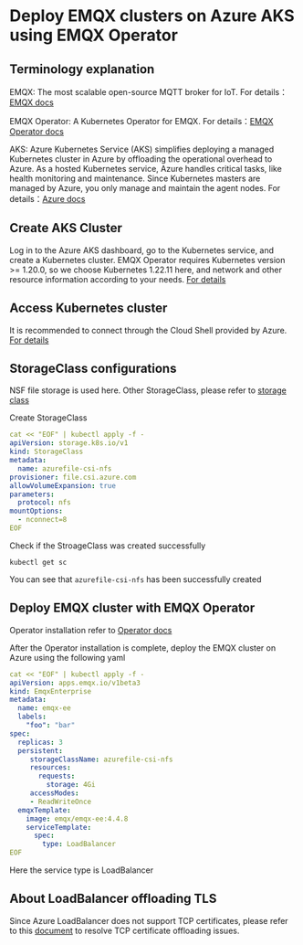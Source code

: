 # Deploy EMQX clusters on Azure AKS using EMQX Operator

## Terminology explanation

EMQX: The most scalable open-source MQTT broker for IoT. For details：[EMQX docs](https://github.com/emqx/emqx)

EMQX Operator: A Kubernetes Operator for EMQX. For details：[EMQX Operator docs](https://github.com/emqx/emqx-operator)

AKS: Azure Kubernetes Service (AKS) simplifies deploying a managed Kubernetes cluster in Azure by offloading the operational overhead to Azure. As a hosted Kubernetes service, Azure handles critical tasks, like health monitoring and maintenance. Since Kubernetes masters are managed by Azure, you only manage and maintain the agent nodes. For details：[Azure docs](https://docs.microsoft.com/en-us/azure/aks/learn/quick-kubernetes-deploy-portal?tabs=azure-cli)

## Create AKS Cluster

Log in to the Azure AKS dashboard, go to the Kubernetes service, and create a Kubernetes cluster. EMQX Operator requires Kubernetes version >= 1.20.0, so we choose Kubernetes 1.22.11 here, and network and other resource information according to your needs. [For details](https://docs.microsoft.com/en-us/azure/aks/learn/quick-kubernetes-deploy-portal?tabs=azure-cli)



## Access Kubernetes cluster

It is recommended to connect through the Cloud Shell provided by Azure. [For details](https://docs.microsoft.com/en-us/azure/cloud-shell/overview)

## StorageClass configurations

NSF file storage is used here. Other StorageClass, please refer to [storage class](https://docs.microsoft.com/en-us/azure/aks/azure-files-csi)

Create StorageClass

```yaml
cat << "EOF" | kubectl apply -f -
apiVersion: storage.k8s.io/v1
kind: StorageClass
metadata:
  name: azurefile-csi-nfs
provisioner: file.csi.azure.com
allowVolumeExpansion: true
parameters:
  protocol: nfs
mountOptions:
  - nconnect=8
EOF
```

Check if the StroageClass was created successfully

```shell
kubectl get sc
```
You can see that `azurefile-csi-nfs` has been successfully created


## Deploy EMQX cluster with EMQX Operator

Operator installation refer to [Operator docs](https://github.com/emqx/emqx-operator/blob/main/docs/en_US/getting-started/getting-started.md)

After the Operator installation is complete, deploy the EMQX cluster on Azure using the following yaml

```yaml
cat << "EOF" | kubectl apply -f -
apiVersion: apps.emqx.io/v1beta3
kind: EmqxEnterprise
metadata:
  name: emqx-ee
  labels:
    "foo": "bar"
spec:
  replicas: 3
  persistent:
     storageClassName: azurefile-csi-nfs
     resources:
       requests:
         storage: 4Gi
     accessModes:
     - ReadWriteOnce
  emqxTemplate:
    image: emqx/emqx-ee:4.4.8
    serviceTemplate:
      spec:
        type: LoadBalancer
EOF
```

Here the service type is LoadBalancer


## About LoadBalancer offloading TLS

Since Azure LoadBalancer does not support TCP certificates, please refer to this [document](https://github.com/emqx/emqx-operator/discussions/312) to resolve TCP certificate offloading issues.
